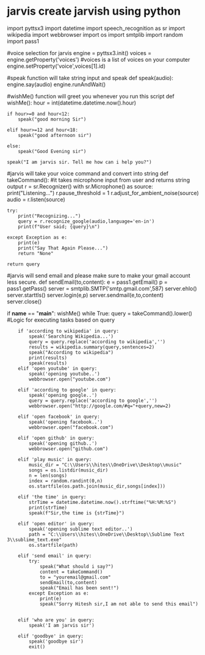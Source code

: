# jarvis create jarvish using python


import pyttsx3 
import datetime
import speech_recognition as sr
import wikipedia
import webbrowser
import os
import smtplib
import random
import pass1


#voice selection for jarvis
engine = pyttsx3.init()
voices = engine.getProperty('voices')
#voices is a list of voices on your computer
engine.setProperty('voice',voices[1].id)


#speak function will take string input and speak
def speak(audio):
	engine.say(audio)
	engine.runAndWait()


#wishMe() function will greet you whenever you run this script
def wishMe():
	hour = int(datetime.datetime.now().hour)
	
	if hour>=0 and hour<12:
		speak("good morning Sir")

	elif hour>=12 and hour<18:
		speak("good afternoon sir")
	
	else:
		speak("Good Evening sir")

	speak("I am jarvis sir. Tell me how can i help you?")


#jarvis will take your voice command and convert into string
def takeCommand():
	#it takes microphone input from user and returns string output
	r = sr.Recognizer()
	with sr.Microphone() as source:
		print("Listening...")
		r.pause_threshold = 1
		r.adjust_for_ambient_noise(source)
		audio = r.listen(source)
		
	try:
		print("Recognizing...")
		query = r.recognize_google(audio,language='en-in')
		print(f"User said; {query}\n")

	except Exception as e:
		print(e)
		print("Say That Again Please...")
		return "None"

	return query

#jarvis will send email and please make sure to make your gmail account less secure.
def sendEmail(to,content):
	e = pass1.getEmail()
	p = pass1.getPass()
	server = smtplib.SMTP('smtp.gmail.com',587)
	server.ehlo()
	server.starttls()
	server.login(e,p)
	server.sendmail(e,to,content)
	server.close()

if __name__ == "__main__":
	wishMe()
	while True:
		query = takeCommand().lower()
		#Logic for executing tasks based on query
		
		if 'according to wikipedia' in query:
			speak('Searching Wikipedia...')
			query = query.replace('according to wikipedia','')
			results = wikipedia.summary(query,sentences=2)
			speak("According to wikipedia")
			print(results)
			speak(results)
		elif 'open youtube' in query:
			speak('opening youtube..')
			webbrowser.open("youtube.com")

		elif 'according to google' in query:
			speak('opening google..')
			query = query.replace('according to google','')
			webbrowser.open("http://google.com/#q="+query,new=2)
		
		elif 'open facebook' in query:
			speak('opening facebook..')
			webbrowser.open("facebook.com")

		elif 'open github' in query:
			speak('opening github..')
			webbrowser.open("github.com")

		elif 'play music' in query:
			music_dir = "C:\\Users\\hites\\OneDrive\\Desktop\\music"
			songs = os.listdir(music_dir)
			n = len(songs)
			index = random.randint(0,n)
			os.startfile(os.path.join(music_dir,songs[index]))

		elif 'the time' in query:
			strTime = datetime.datetime.now().strftime("%H:%M:%S")
			print(strTime)
			speak(f"Sir,the time is {strTime}")

		elif 'open editor' in query:
			speak('opening sublime text editor..')
			path = "C:\\Users\\hites\\OneDrive\\Desktop\\Sublime Text 3\\sublime_text.exe"
			os.startfile(path)
			
		elif 'send email' in query:
			try:
				speak("What should i say?")
				content = takeCommand()
				to = "youremail@gmail.com"
				sendEmail(to,content)
				speak("Email has been sent!")
			except Exception as e:
				print(e)
				speak("Sorry Hitesh sir,I am not able to send this email")
			

		elif 'who are you' in query:
			speak('I am jarvis sir')
		
		elif 'goodbye' in query:
			speak('goodbye sir')
			exit()
